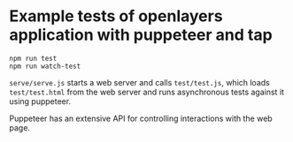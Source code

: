 Example tests of openlayers application with puppeteer and tap
==============================================================

    npm run test
    npm run watch-test


`serve/serve.js` starts a web server and calls `test/test.js`, which loads `test/test.html` from the web server and runs asynchronous tests against it using puppeteer.

Puppeteer has an extensive API for controlling interactions with the web page.

